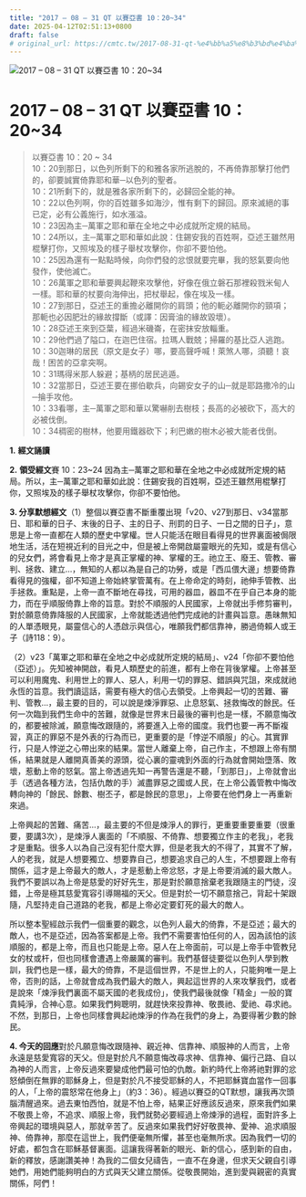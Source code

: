 ```yaml
---
title: "2017 – 08 – 31 QT 以賽亞書 10：20~34"
date: 2025-04-12T02:51:13+0800
draft: false
# original_url: https://cmtc.tw/2017-08-31-qt-%e4%bb%a5%e8%b3%bd%e4%ba%9e%e6%9b%b8-10%ef%bc%9a2034
---
```


![2017 – 08 – 31 QT 以賽亞書 10：20\~34](/images/qt.jpg   "2017 – 08 – 31 QT 以賽亞書 10：20\~34")

# 2017 – 08 – 31 QT 以賽亞書 10：20\~34

> 以賽亞書 10：20 ~ 34  
> 10：20到那日，以色列所剩下的和雅各家所逃脫的，不再倚靠那擊打他們的，卻要誠實倚靠耶和華─以色列的聖者。  
> 10：21所剩下的，就是雅各家所剩下的，必歸回全能的神。  
> 10：22以色列啊，你的百姓雖多如海沙，惟有剩下的歸回。原來滅絕的事已定，必有公義施行，如水漲溢。  
> 10：23因為主─萬軍之耶和華在全地之中必成就所定規的結局。  
> 10：24所以，主─萬軍之耶和華如此說：住錫安我的百姓啊，亞述王雖然用棍擊打你，又照埃及的樣子舉杖攻擊你，你卻不要怕他。  
> 10：25因為還有一點點時候，向你們發的忿恨就要完畢，我的怒氣要向他發作，使他滅亡。  
> 10：26萬軍之耶和華要興起鞭來攻擊他，好像在俄立磐石那裡殺戮米甸人一樣。耶和華的杖要向海伸出，把杖舉起，像在埃及一樣。  
> 10：27到那日，亞述王的重擔必離開你的肩頭；他的軛必離開你的頸項；那軛也必因肥壯的緣故撐斷（或譯：因膏油的緣故毀壞）。  
> 10：28亞述王來到亞葉，經過米磯崙，在密抹安放輜重。  
> 10：29他們過了隘口，在迦巴住宿。拉瑪人戰兢；掃羅的基比亞人逃跑。  
> 10：30迦琳的居民（原文是女子）哪，要高聲呼喊！萊煞人哪，須聽！哀哉！困苦的亞拿突啊。  
> 10：31瑪得米那人躲避；基柄的居民逃遁。  
> 10：32當那日，亞述王要在挪伯歇兵，向錫安女子的山─就是耶路撒冷的山─掄手攻他。  
> 10：33看哪，主─萬軍之耶和華以驚嚇削去樹枝；長高的必被砍下，高大的必被伐倒。  
> 10：34稠密的樹林，他要用鐵器砍下；利巴嫩的樹木必被大能者伐倒。

**1.** **經文誦讀**

**2.** **領受經文**賽 10：23\~24 因為主─萬軍之耶和華在全地之中必成就所定規的結局。所以，主─萬軍之耶和華如此說：住錫安我的百姓啊，亞述王雖然用棍擊打你，又照埃及的樣子舉杖攻擊你，你卻不要怕他。

**3. 分享默想經文**（1）整個以賽亞書不斷重覆出現「v20、v27到那日、v34當那日、耶和華的日子、末後的日子、主的日子、刑罰的日子、一日之間的日子」，意思是上帝一直都在人類的歷史中掌權。世人只能活在眼目看得見的世界裏面被侷限地生活，活在短視近利的目光之中，但是被上帝開啟屬靈眼光的先知，或是有信心的兒女們，將會看見上帝才是真正掌權的神、掌權的王。祂立王、廢王、管教、審判、拯救、建立…，無知的人都以為是自己的功勞，或是「西瓜偎大邊」想要倚靠看得見的強權，卻不知道上帝始終掌管萬有。在上帝命定的時刻，祂伸手管教、出手拯救。重點是，上帝一直不斷地在尋找，可用的器皿，器皿不在乎自己本身的能力，而在乎順服倚靠上帝的旨意。對於不順服的人民國家，上帝就出手修剪審判，對於願意倚靠降服的人民國家，上帝就能透過他們完成祂的計畫與旨意。愚昧無知的人單憑眼見，屬靈信心的人憑啟示與信心，唯願我們都信靠神，勝過倚賴人或王子（詩118：9）。

（2）v23「萬軍之耶和華在全地之中必成就所定規的結局」、v24「你卻不要怕他（亞述）」。先知被神開啟，看見人類歷史的前進，都有上帝在背後掌權。上帝甚至可以利用魔鬼、利用世上的罪人、惡人，利用一切的罪惡、錯誤與咒詛，來成就祂永恆的旨意。我們讀這話，需要有極大的信心去領受。上帝興起一切的苦難、審判、管教…，最主要的目的，可以說是煉淨罪惡、止息怒氣、拯救悔改的餘民。任何一次臨到我們生命中的苦難，就像是世界末日最後的審判也是一樣，不願意悔改的，都要被除滅，願意悔改跟隨的，將要進入上帝的國度。我們也要一再不斷複習，真正的罪惡不是外表的行為而已，更重要的是「悖逆不順服」的心。其實罪行，只是人悖逆之心帶出來的結果。當世人離棄上帝，自己作主，不想跟上帝有關係，結果就是人離開真善美的源頭，從心裏的靈魂到外面的行為就會開始墮落、敗壞，惹動上帝的怒氣。當上帝透過先知一再警告還是不聽，「到那日」，上帝就會出手（透過各種方法，包括仇敵的手）滅盡罪惡之國或人民，在上帝公義管教中悔改轉向神的「餘民、餘數、樹丕子，都是餘民的意思」，上帝要在他們身上一再重新來過。

上帝興起的苦難、痛苦…，最主要的不但是煉淨人的罪行，更重要重要重要（很重要，要講3次），是煉淨人裏面的「不順服、不倚靠、想要獨立作主的老我」，老我才是重點。很多人以為自己沒有犯什麼大罪，但是老我大的不得了，其實不了解，人的老我，就是人想要獨立、想要靠自己，想要追求自己的人生，不想要跟上帝有關係，這才是上帝最大的敵人，才是惹動上帝忿怒，才是上帝要消滅的最大敵人。我們不要誤以為上帝是慈愛的好好先生，那是對於願意捨棄老我跟隨主的門徒，沒錯，上帝是極其慈愛寬容引導賜福的天父。但是對於一切不願意捨己，背起十架跟隨，凡堅持走自己道路的老我，都是上帝必定要釘死的最大的敵人。

所以整本聖經啟示我們一個重要的觀念，以色列人最大的倚靠，不是亞述；最大的敵人，也不是亞述，因為答案都是上帝。我們不需要害怕任何的人，因為該怕的該順服的，都是上帝，而且也只能是上帝。惡人在上帝面前，可以是上帝手中管教兒女的杖或杆，但也同樣會遭遇上帝嚴厲的審判。我們基督徒要從以色列人學到教訓，我們也是一樣，最大的倚靠，不是這個世界，不是世上的人，只能夠唯一是上帝，否則的話，上帝就會成為我們最大的敵人，興起這世界的人來攻擊我們，或者是說來「煉淨我們裏面不屬天國的老我成份」，使我們最後就像「精金」一般的寶貴純淨，合神心意。如果我們夠聰明，就趕快來投靠神、敬畏祂、愛祂、尋求祂。不然，到那日，上帝也同樣會興起祂煉淨的作為在我們的身上，為要得著少數的餘民。

**4. 今天的回應**對於凡願意悔改跟隨神、親近神、信靠神、順服神的人而言，上帝永遠是慈愛寬容的天父。但是對於凡不願意悔改尋求神、信靠神、偏行己路、自以為神的人而言，上帝反過來要變成他們最可怕的仇敵。新約時代上帝將祂對罪的忿怒傾倒在無罪的耶穌身上，但是對於凡不接受耶穌的人，不把耶穌寶血當作一回事的人，「上帝的震怒常在他身上」（約3：36）。經過以賽亞的QT默想，讓我再次頭腦清醒過來。過去東怕西怕，就是不怕上帝，結果正好應該反過來，原來我們如果不敬畏上帝，不追求、順服上帝，我們就勢必要經過上帝煉淨的過程，面對許多上帝興起的環境與惡人，那就辛苦了。反過來如果我們好好敬畏神、愛神、追求順服神、倚靠神，那麼在這世上，我們便毫無所懼，甚至也毫無所求。因為我們一切的好處，都包含在耶穌基督裏面。這讓我得著新的眼光、新的信心，感到新的自由，新的釋放，感謝讚美神！為我的二個女兒禱告，一直不在身邊，但求天父親自引導她們，用她們能夠明白的方式與天父建立關係。從敬畏開始，進到愛與親密的真實關係，阿們！